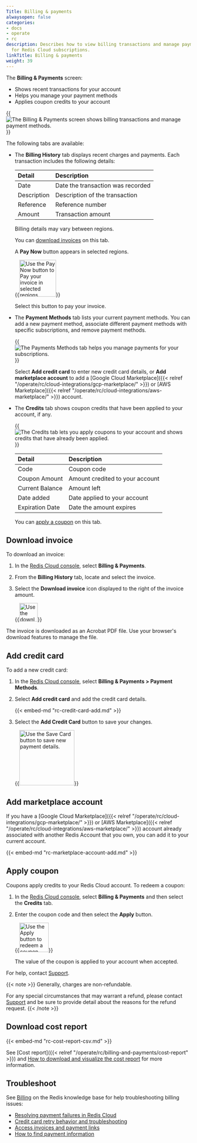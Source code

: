 ```yaml
---
Title: Billing & payments
alwaysopen: false
categories:
- docs
- operate
- rc
description: Describes how to view billing transactions and manage payment methods
  for Redis Cloud subscriptions.
linkTitle: Billing & payments
weight: 39
---
```


The **Billing & Payments** screen:

- Shows recent transactions for your account
- Helps you manage your payment methods
- Applies coupon credits to your account

{{<image filename="images/rc/billing-billing-history-tab.png" alt="The Billing & Payments screen shows billing transactions and manage payment methods." >}}

The following tabs are available:

- The **Billing History** tab displays recent charges and payments.  Each transaction includes the following details:

    | Detail | Description |
    |:-------|:------------|
    | Date   | Date the transaction was recorded |
    | Description | Description of the transaction |
    | Reference | Reference number |
    | Amount    | Transaction amount |

    Billing details may vary between regions.

    You can [download invoices](#download-invoice) on this tab.

    A **Pay Now** button appears in selected regions.

    {{<image filename="images/rc/billing-payments-pay-now.png" width="100px" alt="Use the Pay Now button to Pay your invoice in selected regions." >}} 
    
    Select this button to pay your invoice.

- The **Payment Methods** tab lists your current payment methods.  You can add a new payment method, associate different payment methods with specific subscriptions, and remove payment methods.

    {{<image filename="images/rc/billing-payment-method-tab.png" alt="The Payments Methods tab helps you manage payments for your subscriptions." >}}

    Select **Add credit card** to enter new credit card details, or **Add marketplace account** to add a [Google Cloud Marketplace]({{< relref "/operate/rc/cloud-integrations/gcp-marketplace/" >}}) or [AWS Marketplace]({{< relref "/operate/rc/cloud-integrations/aws-marketplace/" >}}) account.

- The **Credits** tab shows coupon credits that have been applied to your account, if any.

    {{<image filename="images/rc/billing-payments-credits-tab.png" alt="The Credits tab lets you apply coupons to your account and shows credits that have already been applied." >}}

    | Detail | Description |
    |:-------|:------------|
    | Code   | Coupon code |
    | Coupon Amount | Amount credited to your account |
    | Current Balance | Amount left |
    | Date added | Date applied to your account |
    | Expiration Date | Date the amount expires |

    You can [apply a coupon](#apply-coupon) on this tab.

## Download invoice

To download an invoice:

1. In the [Redis Cloud console](https://cloud.redis.io/), select **Billing & Payments**.

2.  From the **Billing History** tab, locate and select the invoice.

3.  Select the **Download invoice** icon displayed to the right of the invoice amount.

    {{<image filename="images/rc/icon-billing-download.png" width="50px" alt="Use the download icon to download a PDF for the selected invoice." >}}

The invoice is downloaded as an Acrobat PDF file.  Use your browser's download features to manage the file.

## Add credit card

To add a new credit card:

1. In the [Redis Cloud console](https://cloud.redis.io/), select **Billing & Payments > Payment Methods**.

2.  Select **Add credit card** and add the credit card details.

    {{< embed-md "rc-credit-card-add.md" >}} 

3.  Select the **Add Credit Card** button to save your changes.

    {{<image filename="images/rc/button-billing-save-card.png" width="150px" alt="Use the Save Card button to save new payment details." >}}

## Add marketplace account

If you have a [Google Cloud Marketplace]({{< relref "/operate/rc/cloud-integrations/gcp-marketplace/" >}}) or [AWS Marketplace]({{< relref "/operate/rc/cloud-integrations/aws-marketplace/" >}}) account already associated with another Redis Account that you own, you can add it to your current account. 

{{< embed-md "rc-marketplace-account-add.md" >}}

## Apply coupon

Coupons apply credits to your Redis Cloud account.  To redeem a coupon:

1. In the [Redis Cloud console](https://cloud.redis.io/), select **Billing & Payments** and then select the **Credits** tab.

2.  Enter the coupon code and then select the **Apply** button.

    {{<image filename="images/rc/button-billing-payments-apply.png" width="80px" alt="Use the Apply button to redeem a coupon." >}}

    The value of the coupon is applied to your account when accepted.  

For help, contact [Support](https://redis.io/support/).

{{< note >}}
Generally, charges are non-refundable.

For any special circumstances that may warrant a refund, please contact [Support](https://redis.io/support/) and be sure to provide detail about the reasons for the refund request.
{{< /note >}}

## Download cost report

{{< embed-md "rc-cost-report-csv.md" >}}

See [Cost report]({{< relref "/operate/rc/billing-and-payments/cost-report" >}}) and [How to download and visualize the cost report](https://support.redislabs.com/hc/en-us/articles/30042563097874-How-to-Download-and-Visualize-Redis-Cloud-Cost-Report) for more information.

## Troubleshoot

See [Billing](https://support.redislabs.com/hc/en-us/categories/26174537325842-Billing) on the Redis knowledge base for help troubleshooting billing issues:
- [Resolving payment failures in Redis Cloud](https://support.redislabs.com/hc/en-us/articles/26266042933522-Resolving-Payment-Failures-in-Redis-Cloud)
- [Credit card retry behavior and troubleshooting](https://support.redislabs.com/hc/en-us/articles/27697187187986-Credit-Card-Retry-Behavior-and-Troubleshooting)
- [Access invoices and payment links](https://support.redislabs.com/hc/en-us/articles/26265945230226-Access-Invoices-and-Payment-Links-in-the-Portal)
- [How to find payment information](https://support.redislabs.com/hc/en-us/articles/26266104144914-How-to-Find-Payment-Information)